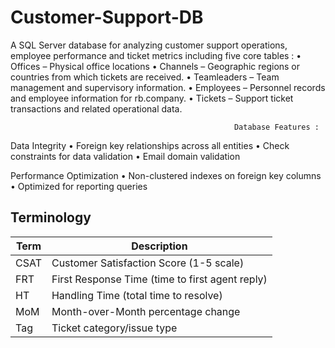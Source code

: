 # Customer-Support-DB

A SQL Server database for analyzing customer support operations, employee performance and ticket metrics including five core tables :
•	Offices – Physical office locations 
•	Channels – Geographic regions or countries from which tickets are received.
•	Teamleaders – Team management and supervisory information.
•	Employees – Personnel records and employee information for rb.company.
•	Tickets – Support ticket transactions and related operational data.


                                                      Database Features :
  Data Integrity
•	Foreign key relationships across all entities
•	Check constraints for data validation
•	Email domain validation

  Performance Optimization
•	Non-clustered indexes on foreign key columns
•	Optimized for reporting queries

## Terminology

| Term | Description |
|------|-------------|
| CSAT | Customer Satisfaction Score (1-5 scale) |
| FRT  | First Response Time (time to first agent reply) |
| HT   | Handling Time (total time to resolve) |
| MoM  | Month-over-Month percentage change |
| Tag  | Ticket category/issue type |
